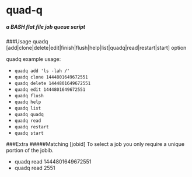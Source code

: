 # quad-q
##### a BASH flat file job queue script

###Usage
quadq [add|clone|delete|edit|finish|flush|help|list|quadq|read|restart|start] option

quadq example usage:

- `quadq add 'ls -lah /'`
- `quadq clone 1444801649672551`
- `quadq delete 1444801649672551`
- `quadq edit 1444801649672551`
- `quadq flush`
- `quadq help`
- `quadq list`
- `quadq quadq`
- `quadq read`
- `quadq restart`
- `quadq start`

###Extra
#####Matching [jobid]
To select a job you only require a unique portion of the jobib.

- quadq read 1444801649672551
- quadq read 2551
